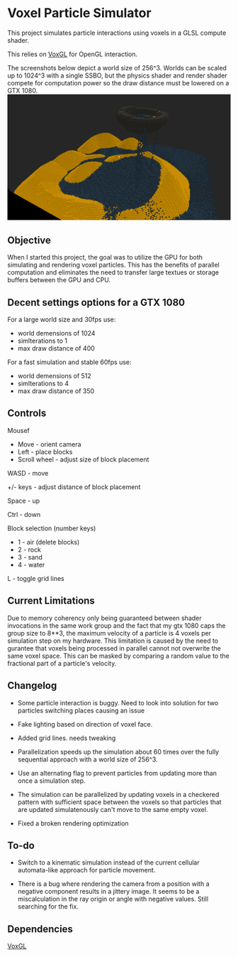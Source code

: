 # Voxel Particle Simulator
This project simulates particle interactions using voxels in a GLSL compute shader.

This relies on [VoxGL](https://github.com/jfriedson/voxgl) for OpenGL interaction.

The screenshots below depict a world size of 256^3. Worlds can be scaled up to 1024^3 with a single SSBO, but the physics shader and render shader compete for computation power so the draw distance must be lowered on a GTX 1080.
![Screenshot of waterfall](screenshots/waterfall.png?raw=true)


## Objective
When I started this project, the goal was to utilize the GPU for both simulating and rendering voxel particles. This has the benefits of parallel computation and eliminates the need to transfer large textues or storage buffers between the GPU and CPU.


## Decent settings options for a GTX 1080
For a large world size and 30fps use:
- world demensions of 1024
- simIterations to 1
- max draw distance of 400

For a fast simulation and stable 60fps use:
- world demensions of 512
- simIterations to 4
- max draw distance of 350


## Controls
Mousef
- Move - orient camera
- Left - place blocks
- Scroll wheel - adjust size of block placement

WASD - move

+/- keys - adjust distance of block placement

Space - up

Ctrl - down

Block selection (number keys)
- 1 - air (delete blocks)
- 2 - rock
- 3 - sand
- 4 - water

L - toggle grid lines


## Current Limitations
Due to memory coherency only being guaranteed between shader invocations in the same work group and the fact that my gtx 1080 caps the group size to 8**3, the maximum velocity of a particle is 4 voxels per simulation step on my hardware.  This limitation is caused by the need to gurantee that voxels being processed in parallel cannot not overwrite the same voxel space. This can be masked by comparing a random value to the fractional part of a particle's velocity.


## Changelog
- Some particle interaction is buggy. Need to look into solution for two particles switching places causing an issue 

- Fake lighting based on direction of voxel face.

- Added grid lines. needs tweaking

- Parallelization speeds up the simulation about 60 times over the fully sequential approach with a world size of 256^3.

- Use an alternating flag to prevent particles from updating more than once a simulation step.

- The simulation can be parallelized by updating voxels in a checkered pattern with sufficient space between the voxels so that particles that are updated simulatenously can't move to the same empty voxel.

- Fixed a broken rendering optimization


## To-do
- Switch to a kinematic simulation instead of the current cellular automata-like approach for particle movement.

- There is a bug where rendering the camera from a position with a negative component results in a jittery image. It seems to be a miscalculation in the ray origin or angle with negative values. Still searching for the fix.


## Dependencies
[VoxGL](https://github.com/jfriedson/voxgl)

